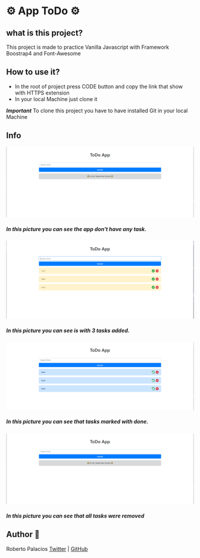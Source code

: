 # :gear: App ToDo :gear:

## what is this project?
This project is made to practice Vanilla Javascript with Framework Boostrap4 and Font-Awesome

## How to use it?
- In the root of project press CODE button and copy the link that show with HTTPS extension
- In your local Machine just clone it

***Important***
To clone this project you have to have installed Git in your local Machine

## Info
![App without any task](./images/picture1.PNG)
##### In this picture you can see the app don't have any task.
![Add Tasks](./images/picture2.PNG)
##### In this picture you can see is with 3 tasks added.
![Done Tasks](./images/picture3.PNG)
##### In this picture you can see that tasks marked with done.
![Remove Tasks](./images/picture1.PNG)
##### In this picture you can see that all tasks were removed

## Author :book:
Roberto Palacios [Twitter](https://twitter.com/robpalacios11) | [GitHub](https://github.com/robpalacios1)

